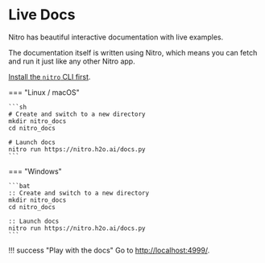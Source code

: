 # Live Docs

Nitro has beautiful interactive documentation with live examples.

The documentation itself is written using Nitro, which means you can fetch and run it just like any other Nitro app.

[Install the `nitro` CLI first](cli.md#install).

=== "Linux / macOS"

    ```sh
    # Create and switch to a new directory
    mkdir nitro_docs
    cd nitro_docs

    # Launch docs
    nitro run https://nitro.h2o.ai/docs.py
    ```

=== "Windows"

    ```bat
    :: Create and switch to a new directory
    mkdir nitro_docs
    cd nitro_docs

    :: Launch docs
    nitro run https://nitro.h2o.ai/docs.py
    ```

!!! success "Play with the docs"
    Go to [http://localhost:4999/](http://localhost:4999/).

